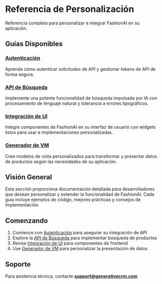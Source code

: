 # Referencia de Personalización

Referencia completa para personalizar e integrar FashionAI en su aplicación.

## Guías Disponibles

### [Autenticación](./authentication)
Aprenda cómo autenticar solicitudes de API y gestionar tokens de API de forma segura.

### [API de Búsqueda](./search)
Implemente una potente funcionalidad de búsqueda impulsada por IA con procesamiento de lenguaje natural y tolerancia a errores tipográficos.

### [Integración de UI](./ui-integration)
Integre componentes de FashionAI en su interfaz de usuario con widgets listos para usar e implementaciones personalizadas.

### [Generador de VM](./vm-builder)
Cree modelos de vista personalizados para transformar y presentar datos de productos según las necesidades de su aplicación.

## Visión General

Esta sección proporciona documentación detallada para desarrolladores que desean personalizar y extender la funcionalidad de FashionAI. Cada guía incluye ejemplos de código, mejores prácticas y consejos de implementación.

## Comenzando

1. Comience con [Autenticación](./authentication) para asegurar su integración de API
2. Explore la [API de Búsqueda](./search) para implementar búsqueda de productos
3. Revise [Integración de UI](./ui-integration) para componentes de frontend
4. Use [Generador de VM](./vm-builder) para personalizar la presentación de datos

## Soporte

Para asistencia técnica, contacte **support@generativecrm.com**
